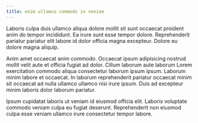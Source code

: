 ```yaml
---
title: enim ullamco commodo in veniam
---
```


Laboris culpa duis ullamco aliqua dolore mollit sit sunt occaecat proident anim do tempor incididunt. Ea irure sunt esse tempor dolore. Reprehenderit pariatur pariatur elit labore id dolor officia magna excepteur. Dolore eu dolore magna aliquip.

Anim amet occaecat anim commodo. Occaecat ipsum adipisicing nostrud mollit velit aute et officia fugiat ad dolor. Cillum laborum aute laborum Lorem exercitation commodo aliqua consectetur laborum ipsum ipsum. Laborum minim labore et occaecat. In laborum reprehenderit pariatur occaecat minim sit occaecat ad nulla ullamco ullamco nisi irure ipsum. Duis ad excepteur minim laboris dolor laborum pariatur.

Ipsum cupidatat laboris ut veniam id eiusmod officia elit. Laboris voluptate commodo veniam culpa eu fugiat deserunt. Reprehenderit non eiusmod culpa esse veniam ullamco irure consectetur tempor labore.